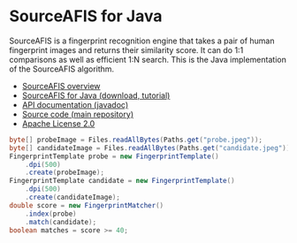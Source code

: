 # SourceAFIS for Java #

SourceAFIS is a fingerprint recognition engine that takes a pair of human fingerprint images and returns their similarity score.
It can do 1:1 comparisons as well as efficient 1:N search. This is the Java implementation of the SourceAFIS algorithm.

* [SourceAFIS overview](https://sourceafis.machinezoo.com/)
* [SourceAFIS for Java (download, tutorial)](https://sourceafis.machinezoo.com/java)
* [API documentation (javadoc)](https://sourceafis.machinezoo.com/javadoc/com/machinezoo/sourceafis/package-summary.html)
* [Source code (main repository)](https://bitbucket.org/robertvazan/sourceafis-java/src)
* [Apache License 2.0](https://www.apache.org/licenses/LICENSE-2.0)

```java
byte[] probeImage = Files.readAllBytes(Paths.get("probe.jpeg"));
byte[] candidateImage = Files.readAllBytes(Paths.get("candidate.jpeg"));
FingerprintTemplate probe = new FingerprintTemplate()
	.dpi(500)
	.create(probeImage);
FingerprintTemplate candidate = new FingerprintTemplate()
	.dpi(500)
	.create(candidateImage);
double score = new FingerprintMatcher()
	.index(probe)
	.match(candidate);
boolean matches = score >= 40;
```
